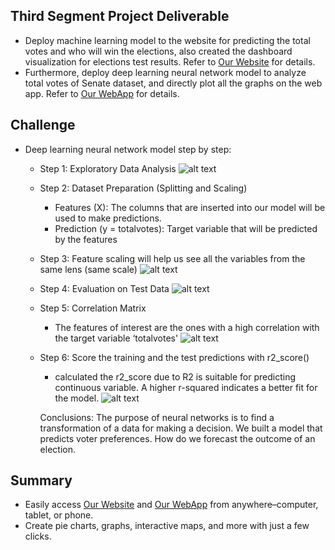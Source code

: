 ## Third Segment Project Deliverable
- Deploy machine learning model to the website for predicting the total votes and who will win the elections, also created the dashboard visualization for elections test results. Refer to [Our Website](https://predictsenate.anvil.app/) for details.
- Furthermore, deploy deep learning neural network model to analyze total votes of Senate dataset, and directly plot all the graphs on the web app. Refer to [Our WebApp](https://share.streamlit.io/hieppham8083/finalproject/main/main.py) for details.

## Challenge
- Deep learning neural network model step by step:
  - Step 1: Exploratory Data Analysis
  ![alt text](../Hiep_3rd_Segment/Resources/step1.png)
  
  - Step 2: Dataset Preparation (Splitting and Scaling)
    - Features (X): The columns that are inserted into our model will be used to make predictions.
    - Prediction (y = totalvotes): Target variable that will be predicted by the features
  - Step 3: Feature scaling will help us see all the variables from the same lens (same scale)
    ![alt text](../Hiep_3rd_Segment//Resources/step3.png)

  - Step 4: Evaluation on Test Data
    ![alt text](../Hiep_3rd_Segment//Resources/step4.png)

  - Step 5: Correlation Matrix
    - The features of interest are the ones with a high correlation with the target variable ‘totalvotes'
    ![alt text](../Hiep_3rd_Segment//Resources/step5.png)
  
  - Step 6: Score the training and the test predictions with r2_score()
    - calculated the r2_score due to R2 is suitable for predicting continuous variable. A higher r-squared indicates a better fit for the model.
    ![alt text](../Hiep_3rd_Segment//Resources/step6.png)
    
    Conclusions: The purpose of neural networks is to find a transformation of a data for making a decision. We built a model that predicts voter preferences. How do we forecast the outcome of an election.
   
 
## Summary
  - Easily access [Our Website](https://predictsenate.anvil.app/) and [Our WebApp](https://share.streamlit.io/hieppham8083/finalproject/main/main.py) from anywhere–computer, tablet, or phone.
  - Create pie charts, graphs, interactive maps, and more with just a few clicks.
	
  
